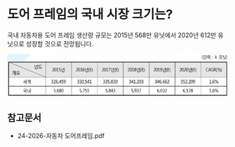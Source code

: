 # 도어 프레임의 국내 시장 크기는?

국내 자동차용 도어 프레임 생산량 규모는 2015년 568만 유닛에서 2020년 612만 유닛으로 성장할 것으로 전망됩니다.

![자동차용_도어_프레임_생산량_규모](./images/도어프레임_Q12_2_1.PNG)

## 참고문서 
- 24-2026-자동차 도어프레임.pdf